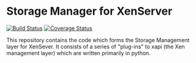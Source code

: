 Storage Manager for XenServer
=============================

[![Build Status](https://travis-ci.org/siddharthv/sm.svg?branch=travis-ci)](https://travis-ci.org/siddharthv/sm)
[![Coverage Status](https://coveralls.io/repos/siddharthv/sm/badge.png?branch=travis-ci)](https://coveralls.io/r/siddharthv/sm?branch=travis-ci)

This repository contains the code which forms the Storage Management layer for XenSever. It consists of a series of "plug-ins" to xapi (the Xen management layer) which are written primarily in python.

